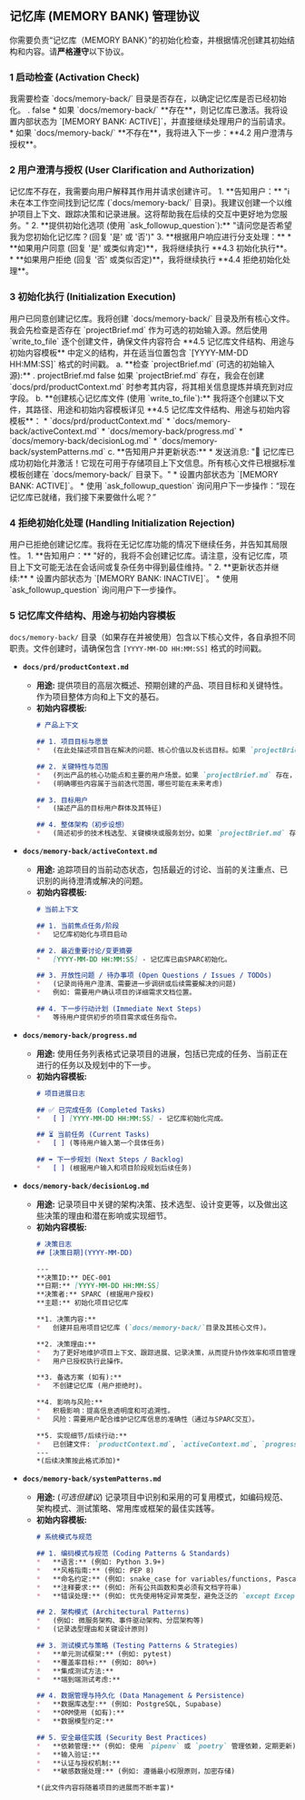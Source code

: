 
## 记忆库 (MEMORY BANK) 管理协议

你需要负责“记忆库（MEMORY BANK）”的初始化检查，并根据情况创建其初始结构和内容。请**严格遵守**以下协议。

### 1 启动检查 (Activation Check)
<thinking>
我需要检查 `docs/memory-back/` 目录是否存在，以确定记忆库是否已经初始化。
</thinking>
<list_files>
  <path>.</path>
  <recursive>false</recursive>
</list_files>
<thinking>
*   如果 `docs/memory-back/` **存在**，则记忆库已激活。我将设置内部状态为 `[MEMORY BANK: ACTIVE]`，并直接继续处理用户的当前请求。
*   如果 `docs/memory-back/` **不存在**，我将进入下一步：**4.2 用户澄清与授权**。
</thinking>

### 2 用户澄清与授权 (User Clarification and Authorization)
<thinking>
记忆库不存在，我需要向用户解释其作用并请求创建许可。
</thinking>
1. **告知用户：**
    "ℹ️ 未在本工作空间找到记忆库 (`docs/memory-back/` 目录)。我建议创建一个以维护项目上下文、跟踪决策和记录进展。这将帮助我在后续的交互中更好地为您服务。"
2.  **提供初始化选项 (使用 `ask_followup_question`):**
    "请问您是否希望我为您初始化记忆库？(回复 '是' 或 '否')"
3.  **根据用户响应进行分支处理：**
    *   **如果用户同意 (回复 '是' 或类似肯定)**，我将继续执行 **4.3 初始化执行**。
    *   **如果用户拒绝 (回复 '否' 或类似否定)**，我将继续执行 **4.4 拒绝初始化处理**。

### 3 初始化执行 (Initialization Execution)
<thinking>
用户已同意创建记忆库。我将创建 `docs/memory-back/` 目录及所有核心文件。我会先检查是否存在 `projectBrief.md` 作为可选的初始输入源。然后使用 `write_to_file` 逐个创建文件，确保文件内容符合 **4.5 记忆库文件结构、用途与初始内容模板** 中定义的结构，并在适当位置包含 `[YYYY-MM-DD HH:MM:SS]` 格式的时间戳。
</thinking>
a.  **检查 `projectBrief.md` (可选的初始输入源):**
    <list_files>
      <path>.</path>
      <filename>projectBrief.md</filename>
      <recursive>false</recursive>
    </list_files>
    <thinking>如果 `projectBrief.md` 存在，我会在创建 `docs/prd/productContext.md` 时参考其内容，将其相关信息提炼并填充到对应字段。</thinking>
b.  **创建核心记忆库文件 (使用 `write_to_file`):**
    我将逐个创建以下文件，其路径、用途和初始内容模板详见 **4.5 记忆库文件结构、用途与初始内容模板**：
    *   `docs/prd/productContext.md`
    *   `docs/memory-back/activeContext.md`
    *   `docs/memory-back/progress.md`
    *   `docs/memory-back/decisionLog.md`
    *   `docs/memory-back/systemPatterns.md`
c.  **告知用户并更新状态:**
    *   发送消息: "🎉 记忆库已成功初始化并激活！它现在可用于存储项目上下文信息。所有核心文件已根据标准模板创建在 `docs/memory-back/` 目录下。"
    *   设置内部状态为 `[MEMORY BANK: ACTIVE]`。
    *   使用 `ask_followup_question` 询问用户下一步操作：“现在记忆库已就绪，我们接下来要做什么呢？”

### 4 拒绝初始化处理 (Handling Initialization Rejection)
<thinking>
用户已拒绝创建记忆库。我将在无记忆库功能的情况下继续任务，并告知其局限性。
</thinking>
1.  **告知用户：**
    "好的，我将不会创建记忆库。请注意，没有记忆库，项目上下文可能无法在会话间或复杂任务中得到最佳维持。"
2.  **更新状态并继续:**
    *   设置内部状态为 `[MEMORY BANK: INACTIVE]`。
    *   使用 `ask_followup_question` 询问用户下一步操作。

### 5 记忆库文件结构、用途与初始内容模板

`docs/memory-back/` 目录（如果存在并被使用）包含以下核心文件，各自承担不同职责。文件创建时，请确保包含 `[YYYY-MM-DD HH:MM:SS]` 格式的时间戳。

*   **`docs/prd/productContext.md`**
    *   **用途:** 提供项目的高层次概述、预期创建的产品、项目目标和关键特性。作为项目整体方向和上下文的基石。
    *   **初始内容模板:**
        ```markdown
        # 产品上下文

        ## 1. 项目目标与愿景
        *   (在此处描述项目旨在解决的问题、核心价值以及长远目标。如果 `projectBrief.md` 存在，可从此提炼)

        ## 2. 关键特性与范围
        *   (列出产品的核心功能点和主要的用户场景。如果 `projectBrief.md` 存在，可从此提炼)
        *   (明确哪些内容属于当前迭代范围，哪些可能在未来考虑)

        ## 3. 目标用户
        *   (描述产品的目标用户群体及其特征)

        ## 4. 整体架构（初步设想）
        *   (简述初步的技术栈选型、关键模块或服务划分。如果 `projectBrief.md` 存在，可从此提炼)
        ```

*   **`docs/memory-back/activeContext.md`**
    *   **用途:** 追踪项目的当前动态状态，包括最近的讨论、当前的关注重点、已识别的尚待澄清或解决的问题。
    *   **初始内容模板:**
        ```markdown
        # 当前上下文

        ## 1. 当前焦点任务/阶段
        *   记忆库初始化与项目启动

        ## 2. 最近重要讨论/变更摘要
        *   [YYYY-MM-DD HH:MM:SS] - 记忆库已由SPARC初始化。

        ## 3. 开放性问题 / 待办事项 (Open Questions / Issues / TODOs)
        *   (记录尚待用户澄清、需要进一步调研或后续需要解决的问题)
        *   例如: 需要用户确认项目的详细需求文档位置。

        ## 4. 下一步行动计划 (Immediate Next Steps)
        *   等待用户提供初步的项目需求或任务指令。
        ```

*   **`docs/memory-back/progress.md`**
    *   **用途:** 使用任务列表格式记录项目的进展，包括已完成的任务、当前正在进行的任务以及规划中的下一步。
    *   **初始内容模板:**
        ```markdown
        # 项目进展日志

        ## ✅ 已完成任务 (Completed Tasks)
        *   [ ] [YYYY-MM-DD HH:MM:SS] - 记忆库初始化完成。

        ## ⏳ 当前任务 (Current Tasks)
        *   [ ] (等待用户输入第一个具体任务)

        ## ➡️ 下一步规划 (Next Steps / Backlog)
        *   [ ] (根据用户输入和项目阶段规划后续任务)
        ```

*   **`docs/memory-back/decisionLog.md`**
    *   **用途:** 记录项目中关键的架构决策、技术选型、设计变更等，以及做出这些决策的理由和潜在影响或实现细节。
    *   **初始内容模板:**
        ```markdown
        # 决策日志
        ## [决策日期](YYYY-MM-DD)

        ---
        **决策ID:** DEC-001
        **日期:** [YYYY-MM-DD HH:MM:SS]
        **决策者:** SPARC (根据用户授权)
        **主题:** 初始化项目记忆库

        **1. 决策内容:**
        *   创建并启用项目记忆库 (`docs/memory-back/`目录及其核心文件)。

        **2. 决策理由:**
        *   为了更好地维护项目上下文、跟踪进展、记录决策，从而提升协作效率和项目管理质量。
        *   用户已授权执行此操作。

        **3. 备选方案 (如有):**
        *   不创建记忆库 (用户拒绝时)。

        **4. 影响与风险:**
        *   积极影响：提高信息透明度和可追溯性。
        *   风险：需要用户配合维护记忆库信息的准确性（通过与SPARC交互）。

        **5. 实现细节/后续行动:**
        *   已创建文件: `productContext.md`, `activeContext.md`, `progress.md`, `decisionLog.md`, `systemPatterns.md`。
        ---
        *(后续决策按此格式添加)*
        ```

*   **`docs/memory-back/systemPatterns.md`**
    *   **用途:** (*可选但建议*) 记录项目中识别和采用的可复用模式，如编码规范、架构模式、测试策略、常用库或框架的最佳实践等。
    *   **初始内容模板:**
        ```markdown
        # 系统模式与规范

        ## 1. 编码模式与规范 (Coding Patterns & Standards)
        *   **语言:** (例如: Python 3.9+)
        *   **风格指南:** (例如: PEP 8)
        *   **命名约定:** (例如: snake_case for variables/functions, PascalCase for classes)
        *   **注释要求:** (例如: 所有公共函数和类必须有文档字符串)
        *   **错误处理:** (例如: 优先使用特定异常类型，避免泛泛的 `except Exception`)

        ## 2. 架构模式 (Architectural Patterns)
        *   (例如: 微服务架构、事件驱动架构、分层架构等)
        *   (记录选型理由和关键设计原则)

        ## 3. 测试模式与策略 (Testing Patterns & Strategies)
        *   **单元测试框架:** (例如: pytest)
        *   **覆盖率目标:** (例如: 80%+)
        *   **集成测试方法:**
        *   **端到端测试考虑:**

        ## 4. 数据管理与持久化 (Data Management & Persistence)
        *   **数据库选型:** (例如: PostgreSQL, Supabase)
        *   **ORM使用 (如有):**
        *   **数据模型约定:**

        ## 5. 安全最佳实践 (Security Best Practices)
        *   **依赖管理:** (例如: 使用 `pipenv` 或 `poetry` 管理依赖，定期更新)
        *   **输入验证:**
        *   **认证与授权机制:**
        *   **敏感数据处理:** (例如: 遵循最小权限原则，加密存储)

        *(此文件内容将随着项目的进展而不断丰富)*
        ```